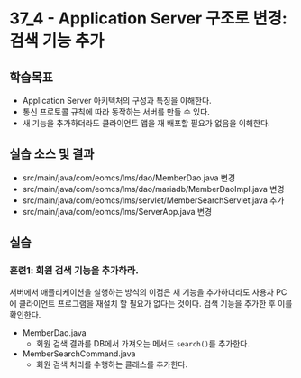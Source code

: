 # 37_4 - Application Server 구조로 변경: 검색 기능 추가 

## 학습목표

- Application Server 아키텍처의 구성과 특징을 이해한다.
- 통신 프로토콜 규칙에 따라 동작하는 서버를 만들 수 있다.
- 새 기능을 추가하더라도 클라이언트 앱을 재 배포할 필요가 없음을 이해한다.

## 실습 소스 및 결과

- src/main/java/com/eomcs/lms/dao/MemberDao.java 변경
- src/main/java/com/eomcs/lms/dao/mariadb/MemberDaoImpl.java 변경
- src/main/java/com/eomcs/lms/servlet/MemberSearchServlet.java 추가
- src/main/java/com/eomcs/lms/ServerApp.java 변경

## 실습  

### 훈련1: 회원 검색 기능을 추가하라.

서버에서 애플리케이션을 실행하는 방식의 이점은 새 기능을 추가하더라도 사용자 PC에 클라이언트 프로그램을 재설치 할 필요가 없다는 것이다. 검색 기능을 추가한 후 이를 확인한다.

- MemberDao.java
    - 회원 검색 결과를 DB에서 가져오는 메서드 `search()`를 추가한다.
- MemberSearchCommand.java
    - 회원 검색 처리를 수행하는 클래스를 추가한다.
    
    
    
    
    
    
    
    
    
    